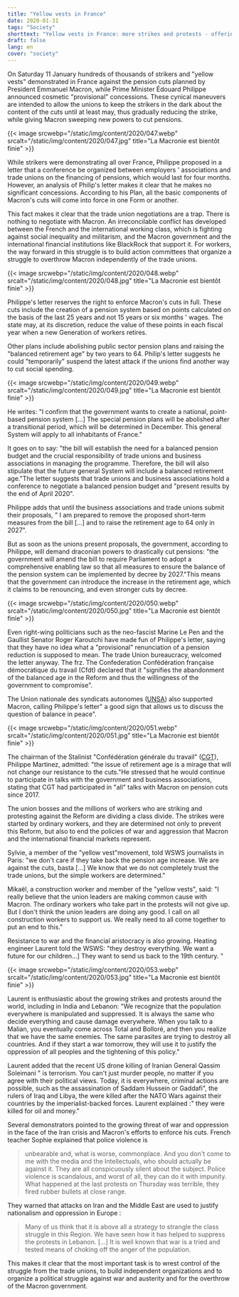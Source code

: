 ```yaml
---
title: "Yellow vests in France"
date: 2020-01-31
tags: "Society"
shorttext: "Yellow vests in France: more strikes and protests - offering cosmetic changes to pension cuts a Farce"
draft: false
lang: en
cover: "society"
---
```


On Saturday 11 January hundreds of thousands of strikers and "yellow vests" demonstrated in France against the pension cuts planned by President Emmanuel Macron, while Prime Minister Édouard Philippe announced cosmetic "provisional" concessions. These cynical maneuvers are intended to allow the unions to keep the strikers in the dark about the content of the cuts until at least may, thus gradually reducing the strike, while giving Macron sweeping new powers to cut pensions.

{{< image srcwebp="/static/img/content/2020/047.webp" srcalt="/static/img/content/2020/047.jpg" title="La Macronie est bientôt finie" >}}

While strikers were demonstrating all over France, Philippe proposed in a letter that a conference be organized between employers ' associations and trade unions on the financing of pensions, which would last for four months. However, an analysis of Philip's letter makes it clear that he makes no significant concessions. According to his Plan, all the basic components of Macron's cuts will come into force in one Form or another.

This fact makes it clear that the trade union negotiations are a trap. There is nothing to negotiate with Macron. An irreconcilable conflict has developed between the French and the international working class, which is fighting against social inequality and militarism, and the Macron government and the international financial institutions like BlackRock that support it. For workers, the way forward in this struggle is to build action committees that organize a struggle to overthrow Macron independently of the trade unions.

{{< image srcwebp="/static/img/content/2020/048.webp" srcalt="/static/img/content/2020/048.jpg" title="La Macronie est bientôt finie" >}}

Philippe's letter reserves the right to enforce Macron's cuts in full. These cuts include the creation of a pension system based on points calculated on the basis of the last 25 years and not 15 years or six months ' wages. The state may, at its discretion, reduce the value of these points in each fiscal year when a new Generation of workers retires.

Other plans include abolishing public sector pension plans and raising the "balanced retirement age" by two years to 64. Philip's letter suggests he could "temporarily" suspend the latest attack if the unions find another way to cut social spending.

{{< image srcwebp="/static/img/content/2020/049.webp" srcalt="/static/img/content/2020/049.jpg" title="La Macronie est bientôt finie" >}}

He writes: "I confirm that the government wants to create a national, point-based pension system [...] The special pension plans will be abolished after a transitional period, which will be determined in December. This general System will apply to all inhabitants of France."

It goes on to say: "the bill will establish the need for a balanced pension budget and the crucial responsibility of trade unions and business associations in managing the programme. Therefore, the bill will also stipulate that the future general System will include a balanced retirement age."The letter suggests that trade unions and business associations hold a conference to negotiate a balanced pension budget and "present results by the end of April 2020".

Philippe adds that until the business associations and trade unions submit their proposals, " I am prepared to remove the proposed short-term measures from the bill [...] and to raise the retirement age to 64 only in 2027".

But as soon as the unions present proposals, the government, according to Philippe, will demand draconian powers to drastically cut pensions: "the government will amend the bill to require Parliament to adopt a comprehensive enabling law so that all measures to ensure the balance of the pension system can be implemented by decree by 2027."This means that the government can introduce the increase in the retirement age, which it claims to be renouncing, and even stronger cuts by decree.

{{< image srcwebp="/static/img/content/2020/050.webp" srcalt="/static/img/content/2020/050.jpg" title="La Macronie est bientôt finie" >}}

Even right-wing politicians such as the neo-fascist Marine Le Pen and the Gaullist Senator Roger Karoutchi have made fun of Philippe's letter, saying that they have no idea what a "provisional" renunciation of a pension reduction is supposed to mean. The trade Union bureaucracy, welcomed the letter anyway. The frz. The Confederation Confédération française démocratique du travail (Cfdt) declared that it "signifies the abandonment of the balanced age in the Reform and thus the willingness of the government to compromise".

The Union nationale des syndicats autonomes ([UNSA](https://www.unsa.org/ "Union nationale des syndicats autonomes")) also supported Macron, calling Philippe's letter" a good sign that allows us to discuss the question of balance in peace".

{{< image srcwebp="/static/img/content/2020/051.webp" srcalt="/static/img/content/2020/051.jpg" title="La Macronie est bientôt finie" >}}

The chairman of the Stalinist "Confédération générale du travail" ([CGT](https://www.cgt.fr/ "Confédération générale du travail")), Philippe Martinez, admitted: "the issue of retirement age is a mirage that will not change our resistance to the cuts."He stressed that he would continue to participate in talks with the government and business associations, stating that CGT had participated in "all" talks with Macron on pension cuts since 2017.

The union bosses and the millions of workers who are striking and protesting against the Reform are dividing a class divide. The strikes were started by ordinary workers, and they are determined not only to prevent this Reform, but also to end the policies of war and aggression that Macron and the international financial markets represent.

Sylvie, a member of the "yellow vest"movement, told WSWS journalists in Paris: "we don't care if they take back the pension age increase. We are against the cuts, basta [...] We know that we do not completely trust the trade unions, but the simple workers are determined."

Mikaël, a construction worker and member of the "yellow vests", said: "I really believe that the union leaders are making common cause with Macron. The ordinary workers who take part in the protests will not give up. But I don't think the union leaders are doing any good. I call on all construction workers to support us. We really need to all come together to put an end to this."

Resistance to war and the financial aristocracy is also growing. Heating engineer Laurent told the WSWS: "they destroy everything. We want a future for our children...] They want to send us back to the 19th century. "

{{< image srcwebp="/static/img/content/2020/053.webp" srcalt="/static/img/content/2020/053.jpg" title="La Macronie est bientôt finie" >}}

Laurent is enthusiastic about the growing strikes and protests around the world, including in India and Lebanon: "We recognize that the population everywhere is manipulated and suppressed. It is always the same who decide everything and cause damage everywhere. When you talk to a Malian, you eventually come across Total and Bolloré, and then you realize that we have the same enemies. The same parasites are trying to destroy all countries. And if they start a war tomorrow, they will use it to justify the oppression of all peoples and the tightening of this policy."

Laurent added that the recent US drone killing of Iranian General Qassim Soleimani " is terrorism. You can't just murder people, no matter if you agree with their political views. Today, it is everywhere, criminal actions are possible, such as the assassination of Saddam Hussein or Gaddafi", the rulers of Iraq and Libya, the were killed after the NATO Wars against their countries by the imperialist-backed forces. Laurent explained :" they were killed for oil and money."

Several demonstrators pointed to the growing threat of war and oppression in the face of the Iran crisis and Macron's efforts to enforce his cuts. French teacher Sophie explained that police violence is

> unbearable and, what is worse, commonplace. And you don't come to me with the media and the Intellectuals, who should actually be against it. They are all conspicuously silent about the subject. Police violence is scandalous, and worst of all, they can do it with impunity. What happened at the last protests on Thursday was terrible, they fired rubber bullets at close range.

They warned that attacks on Iran and the Middle East are used to justify nationalism and oppression in Europe :

> Many of us think that it is above all a strategy to strangle the class struggle in this Region. We have seen how it has helped to suppress the protests in Lebanon. [...] It is well known that war is a tried and tested means of choking off the anger of the population.

This makes it clear that the most important task is to wrest control of the struggle from the trade unions, to build independent organizations and to organize a political struggle against war and austerity and for the overthrow of the Macron government.
